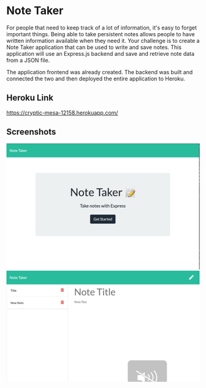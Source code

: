 # Note Taker

For people that need to keep track of a lot of information, it's easy to forget important things. Being able to take persistent notes allows people to have written information available when they need it. Your challenge is to create a Note Taker application that can be used to write and save notes. This application will use an Express.js backend and save and retrieve note data from a JSON file.

The application frontend was already created. The backend was built and connected the two and then deployed the entire application to Heroku.

## Heroku Link
https://cryptic-mesa-12158.herokuapp.com/

## Screenshots
![Screenshot](/images/initial.png)
![Screenshot](/images/app.png)

